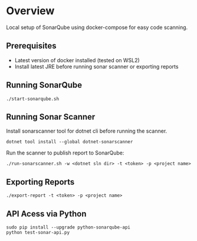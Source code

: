 # Overview  
Local setup of SonarQube using docker-compose for easy code scanning.

## Prerequisites
- Latest version of docker installed (tested on WSL2)
- Install latest JRE before running sonar scanner or exporting reports


## Running SonarQube
```
./start-sonarqube.sh
```  

## Running Sonar Scanner
Install sonarscanner tool for dotnet cli before running the scanner.
```
dotnet tool install --global dotnet-sonarscanner
```  

Run the scanner to publish report to SonarQube:
```
./run-sonarscanner.sh -w <dotnet sln dir> -t <token> -p <project name>
```  

## Exporting Reports
```
./export-report -t <token> -p <project name>
```

## API Acess via Python
```
sudo pip install --upgrade python-sonarqube-api
python test-sonar-api.py
```

